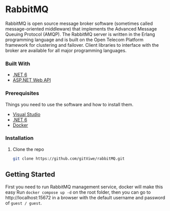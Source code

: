 # RabbitMQ
RabbitMQ is open source message broker software (sometimes called message-oriented middleware) that implements the Advanced Message Queuing Protocol (AMQP). The RabbitMQ server is written in the Erlang programming language and is built on the Open Telecom Platform framework for clustering and failover. Client libraries to interface with the broker are available for all major programming languages.

### Built With

* [.NET 6](https://devblogs.microsoft.com/dotnet/announcing-net-6/)
* [ASP.NET Web API](https://dotnet.microsoft.com/apps/aspnet/apis)

### Prerequisites

Things you need to use the software and how to install them.
* [Visual Studio](https://visualstudio.microsoft.com/)
* [.NET 6](https://dotnet.microsoft.com/en-us/download/dotnet/6.0)
* [Docker](https://www.docker.com/)

### Installation

1. Clone the repo
   ```sh
   git clone https://github.com/gitViwe/rabbitMQ.git
   ```

## Getting Started

First you need to run RabbitMQ management service, docker will make this easy
Run `docker compose up -d` on the root folder, then you can go to http://localhost:15672 in a browser with the default username and password of `guest / guest`.

